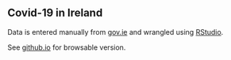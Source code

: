 ## Covid-19 in Ireland

Data is entered manually from [gov.ie](https://www.gov.ie/en/news/7e0924-latest-updates-on-covid-19-coronavirus/) and wrangled using [RStudio](https://rstudio.com/).

See [github.io](https://jscrane.github.io/Covid/) for browsable version.
